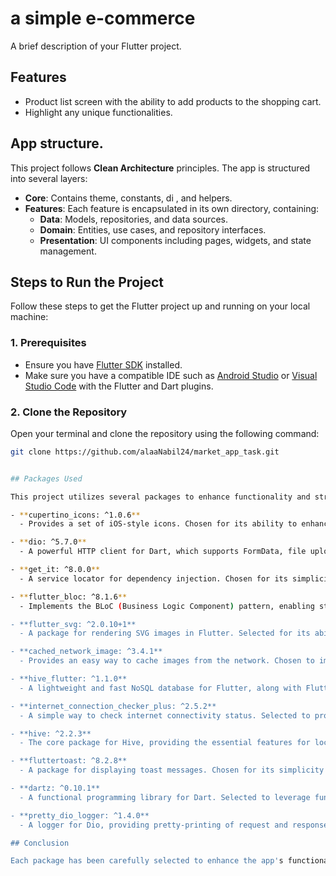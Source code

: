 # a simple e-commerce

A brief description of your Flutter project.

## Features

- Product list screen with the ability to add products to the shopping cart.
- Highlight any unique functionalities.

## App structure.

This project follows **Clean Architecture** principles. The app is structured into several layers:

- **Core**: Contains theme, constants, di , and helpers.
- **Features**: Each feature is encapsulated in its own directory, containing:
  - **Data**: Models, repositories, and data sources.
  - **Domain**: Entities, use cases, and repository interfaces.
  - **Presentation**: UI components including pages, widgets, and state management.

## Steps to Run the Project

Follow these steps to get the Flutter project up and running on your local machine:

### 1. Prerequisites

- Ensure you have [Flutter SDK](https://flutter.dev/docs/get-started/install) installed.
- Make sure you have a compatible IDE such as [Android Studio](https://developer.android.com/studio) or [Visual Studio Code](https://code.visualstudio.com/) with the Flutter and Dart plugins.

### 2. Clone the Repository

Open your terminal and clone the repository using the following command:

```bash
git clone https://github.com/alaaNabil24/market_app_task.git


## Packages Used

This project utilizes several packages to enhance functionality and streamline development. Below is an explanation of each package and the rationale for its inclusion:

- **cupertino_icons: ^1.0.6**
  - Provides a set of iOS-style icons. Chosen for its ability to enhance the UI with native iOS aesthetics, making the app feel more integrated on Apple devices.

- **dio: ^5.7.0**
  - A powerful HTTP client for Dart, which supports FormData, file uploading, and request cancellation. Selected for its rich feature set, including interceptors, global configuration, and easy error handling.

- **get_it: ^8.0.0**
  - A service locator for dependency injection. Chosen for its simplicity and efficiency in managing dependencies throughout the app, allowing for better testability and separation of concerns.

- **flutter_bloc: ^8.1.6**
  - Implements the BLoC (Business Logic Component) pattern, enabling state management in a reactive way. This package was chosen for its robust structure that helps maintain clean architecture and makes it easier to manage the app's state.

- **flutter_svg: ^2.0.10+1**
  - A package for rendering SVG images in Flutter. Selected for its ability to display scalable graphics, which is useful for responsive designs without losing image quality.

- **cached_network_image: ^3.4.1**
  - Provides an easy way to cache images from the network. Chosen to improve performance and user experience by reducing loading times and data usage for frequently accessed images.

- **hive_flutter: ^1.1.0**
  - A lightweight and fast NoSQL database for Flutter, along with Flutter-specific extensions. Chosen for its ease of use and performance, especially for local data storage.

- **internet_connection_checker_plus: ^2.5.2**
  - A simple way to check internet connectivity status. Selected to provide real-time feedback on connectivity, enhancing the user experience by managing offline scenarios.

- **hive: ^2.2.3**
  - The core package for Hive, providing the essential features for local data storage. It was chosen for its high performance and minimal overhead, suitable for handling structured data.

- **fluttertoast: ^8.2.8**
  - A package for displaying toast messages. Chosen for its simplicity in providing non-intrusive feedback to users, enhancing user interaction with notifications.

- **dartz: ^0.10.1**
  - A functional programming library for Dart. Selected to leverage functional programming concepts, which can simplify error handling and improve code readability and maintainability.

- **pretty_dio_logger: ^1.4.0**
  - A logger for Dio, providing pretty-printing of request and response data. Chosen for its utility in debugging API calls, making it easier to visualize and troubleshoot network interactions.

## Conclusion

Each package has been carefully selected to enhance the app's functionality, improve user experience, and maintain a clean architecture. Feel free to explore the documentation for each package for more details on their capabilities.

